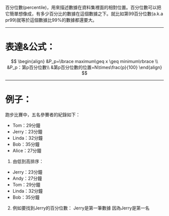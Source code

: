 百分位數(percentile)，用來描述數據在資料集裡面的相對位置。百分位數可以把它簡單想像成，有多少百分比的數據在這個數據之下。就比如第99百分位數(a.k.a pr99)就等於這個數據比99%的數據都還要大。
- - -
# 表達&公式：
$$
\begin{align}
&P_p=\lbrace maximum\geq x \geq minimum\rbrace
\\
&P_p：第p百分位數\\
&第p百分位數的位置=N\times\frac{p}{100}
\end{align}
$$
- - -
# 例子：
跑步比賽中，五名參賽者的紀錄如下：
- Tom：29分鐘
- Jerry：23分鐘
- Linda：32分鐘
- Bob：35分鐘
- Alice：27分鐘
1. 由低到高排序：

- Jerry：23分鐘
- Andy：27分鐘
- Tom：29分鐘
- Linda：32分鐘
- Bob：35分鐘

2. 例如要找到Jerry的百分位數：
Jerry是第一筆數據
因為Jerry是第一名
